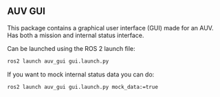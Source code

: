 ## AUV GUI
This package contains a graphical user interface (GUI) made for an AUV. Has both a mission and internal status interface.

Can be launched using the ROS 2 launch file:
```bash
ros2 launch auv_gui gui.launch.py
```

If you want to mock internal status data you can do:
```bash
ros2 launch auv_gui gui.launch.py mock_data:=true
```